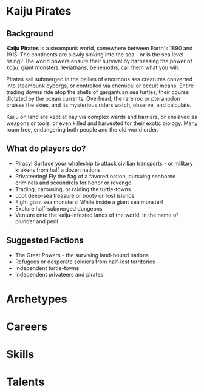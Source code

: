 <!-- TITLE: Kaiju Pirates -->
<!-- SUBTITLE: A quick summary of Kaiju Pirates -->

# Kaiju Pirates
## Background
**Kaiju Pirates** is a steampunk world, somewhere between Earth's 1890 and 1915. The continents are slowly sinking into the sea - or is the sea level rising? The world powers ensure their survival by harnessing the power of *kaiju*: giant monsters, leviathans, behemoths, call them what you will.

Pirates sail submerged in the bellies of enormous sea creatures converted into steampunk cyborgs, or controlled via chemical or occult means. Entire trading downs ride atop the shells of gargantuan sea turtles, their course dictated by the ocean currents. Overhead, the rare roc or pteranodon cruises the skies, and its mysterious riders watch, observe, and calculate.

Kaiju on land are kept at bay via complex wards and barriers, or enslaved as weapons or tools, or even killed and harvested for their exotic biology. Many roam free, endangering both people and the old world order.

## What do players do?

* Piracy! Surface your whaleship to attack civilian transports - or military krakens from half a dozen nations
* Privateering! Fly the flag of a favored nation, pursuing seaborne criminals and scoundrels for honor or revenge
* Trading, carousing, or raiding the turtle-towns
* Loot deep-sea treasure or booty on lost islands
* Fight giant sea monsters! While inside a giant sea monster!
* Explore half-submerged dungeons
* Venture onto the kaiju-infested lands of the world, in the name of plunder and peril

## Suggested Factions

* The Great Powers - the surviving land-bound nations
* Refugees or desperate soldiers from half-lost territories
* Independent turtle-towns
* Independent privateers and pirates
# Archetypes
# Careers
# Skills
# Talents